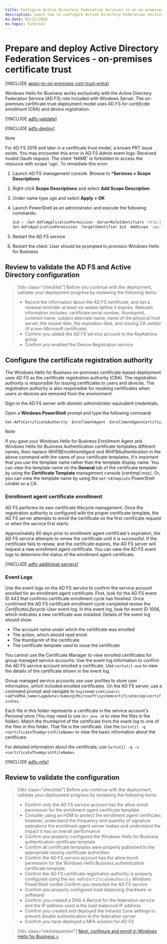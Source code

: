 ```yaml
---
title: Configure Active Directory Federation Services in an on-premises certificate trust model
description: Learn how to configure Active Directory Federation Services (AD FS) to support the Windows Hello for Business on-premises certificate trust model.
ms.date: 03/12/2024
ms.topic: tutorial
---
```


# Prepare and deploy Active Directory Federation Services - on-premises certificate trust

[!INCLUDE [apply-to-on-premises-cert-trust-entra](includes/apply-to-on-premises-cert-trust.md)]

Windows Hello for Business works exclusively with the Active Directory Federation Service (AD FS) role included with Windows Server. The on-premises certificate trust deployment model uses AD FS for *certificate enrollment* (CRA) and *device registration*.

[!INCLUDE [adfs-validate](includes/adfs-validate.md)]

[!INCLUDE [adfs-deploy](includes/adfs-deploy.md)]

> [!NOTE]
> For AD FS 2019 and later in a certificate trust model, a known PRT issue exists. You may encounter this error in AD FS Admin event logs: Received invalid Oauth request. The client 'NAME' is forbidden to access the resource with scope 'ugs'. To remediate this error:
>
> 1. Launch AD FS management console. Browse to ***Services > Scope Descriptions**
> 1. Right-click **Scope Descriptions** and select **Add Scope Description**
> 1. Under name type *ugs* and select **Apply > OK**
> 1. Launch PowerShell as an administrator and execute the following commands:
>
>     ```PowerShell
>     $id = (Get-AdfsApplicationPermission -ServerRoleIdentifiers 'http://schemas.microsoft.com/ws/2009/12/identityserver/selfscope' | ?{ $_.ClientRoleIdentifier -eq '38aa3b87-a06d-4817-b275-7a316988d93b' }).ObjectIdentifier
>     Set-AdfsApplicationPermission -TargetIdentifier $id -AddScope 'ugs'
>     ```
>
> 1. Restart the AD FS service
> 1. Restart the client. User should be prompted to provision Windows Hello for Business

## Review to validate the AD FS and Active Directory configuration

> [!div class="checklist"]
> Before you continue with the deployment, validate your deployment progress by reviewing the following items:
>
> - Record the information about the AD FS certificate, and set a renewal reminder at least six weeks before it expires. Relevant information includes: certificate serial number, thumbprint, common name, subject alternate name, name of the physical host server, the issued date, the expiration date, and issuing CA vendor (if a non-Microsoft certificate)
> - Confirm you added the AD FS service account to the KeyAdmins group
> - Confirm you enabled the Device Registration service

## Configure the certificate registration authority

The Windows Hello for Business on-premises certificate-based deployment uses AD FS as the certificate registration authority (CRA). The registration authority is responsible for issuing certificates to users and devices. The registration authority is also responsible for revoking certificates when users or devices are removed from the environment.

Sign-in the AD FS server with *domain administrator* equivalent credentials.

Open a **Windows PowerShell** prompt and type the following command:

```PowerShell
Set-AdfsCertificateAuthority -EnrollmentAgent -EnrollmentAgentCertificateTemplate WHFBEnrollmentAgent -WindowsHelloCertificateTemplate WHFBAuthentication
   ```

>[!NOTE]
> If you gave your Windows Hello for Business Enrollment Agent and Windows Hello for Business Authentication certificate templates different names, then replace *WHFBEnrollmentAgent* and *WHFBAuthentication* in the above command with the name of your certificate templates. It's important that you use the template name rather than the template display name.  You can view the template name on the **General** tab of the certificate template by using the **Certificate Template** management console (certtmpl.msc). Or, you can view the template name by using the `Get-CATemplate` PowerShell cmdlet on a CA.

### Enrollment agent certificate enrollment

AD FS performs its own certificate lifecycle management. Once the registration authority is configured with the proper certificate template, the AD FS server attempts to enroll the certificate on the first certificate request or when the service first starts.

Approximately 60 days prior to enrollment agent certificate's expiration, the AD FS service attempts to renew the certificate until it is successful. If the certificate fails to renew, and the certificate expires, the AD FS server will request a new enrollment agent certificate. You can view the AD FS event logs to determine the status of the enrollment agent certificate.

[!INCLUDE [adfs-additional-servers](includes/adfs-additional-servers.md)]

### Event Logs

Use the event logs on the AD FS service to confirm the service account enrolled for an enrollment agent certificate.  First, look for the AD FS event ID 443 that confirms certificate enrollment cycle has finished. Once confirmed the AD FS certificate enrollment cycle completed review the *CertificateLifecycle-User* event log. In this event log, look for event ID 1006, which indicates a new certificate was installed. Details of the event log should show:

- The account name under which the certificate was enrolled
- The action, which should read enroll
- The thumbprint of the certificate
- The certificate template used to issue the certificate

You cannot use the Certificate Manager to view enrolled certificates for group managed service accounts. Use the event log information to confirm the AD FS service account enrolled a certificate. Use `certutil.exe` to view the details of the certificate shown in the event log.

Group managed service accounts use user profiles to store user information, which included enrolled certificates. On the AD FS server, use a command prompt and navigate to `%systemdrive%\users\<adfsGMSA_name>\appdata\roaming\Microsoft\systemcertificates\my\certificates`.

Each file in this folder represents a certificate in the service account's Personal store (You may need to use `dir.exe /A` to view the files in the folder). Match the thumbprint of the certificate from the event log to one of the files in this folder. That file is the certificate. Use the `Certutil -q <certificateThumbprintFileName>` to view the basic information about the certificate.

For detailed information about the certificate, use `Certutil -q -v <certificateThumbprintFileName>`.

[!INCLUDE [adfs-mfa](includes/adfs-mfa.md)]

## Review to validate the configuration

> [!div class="checklist"]
> Before you continue with the deployment, validate your deployment progress by reviewing the following items:
>
> - Confirm only the AD FS service account has the allow enroll permission for the enrollment agent certificate template
> - Consider using an HSM to protect the enrollment agent certificate; however, understand the frequency and quantity of signature operations the enrollment agent server makes and understand the impact it has on overall performance
> - Confirm you properly configured the Windows Hello for Business authentication certificate template
> - Confirm all certificate templates were properly published to the appropriate issuing certificate authorities
> - Confirm the AD FS service account has the allow enroll permission for the Windows Hello Business authentication certificate template
> - Confirm the AD FS certificate registration authority is properly configured using the `Get-AdfsCertificateAuthority` Windows PowerShell cmdlet
> Confirm you restarted the AD FS service
> - Confirm you properly configured load-balancing (hardware or software)
> - Confirm you created a DNS A Record for the federation service and the IP address used is the load-balanced IP address
> - Confirm you created and deployed the Intranet Zone settings to prevent double authentication to the federation server
> - Confirm you have deployed a MFA solution for AD FS

> [!div class="nextstepaction"]
> [Next: configure and enroll in Windows Hello for Business >](on-premises-cert-trust-enroll.md)
